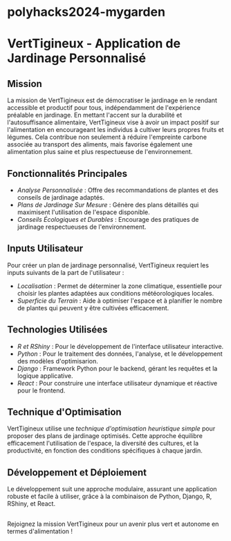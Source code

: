 # polyhacks2024-mygarden



# VertTigineux - Application de Jardinage Personnalisé

## Mission

La mission de VertTigineux est de démocratiser le jardinage en le rendant accessible et productif pour tous, indépendamment de l'expérience préalable en jardinage. En mettant l'accent sur la durabilité et l'autosuffisance alimentaire, VertTigineux vise à avoir un impact positif sur l'alimentation en encourageant les individus à cultiver leurs propres fruits et légumes. Cela contribue non seulement à réduire l'empreinte carbone associée au transport des aliments, mais favorise également une alimentation plus saine et plus respectueuse de l'environnement.

## Fonctionnalités Principales

- *Analyse Personnalisée* : Offre des recommandations de plantes et des conseils de jardinage adaptés.
- *Plans de Jardinage Sur Mesure* : Génère des plans détaillés qui maximisent l'utilisation de l'espace disponible.
- *Conseils Écologiques et Durables* : Encourage des pratiques de jardinage respectueuses de l'environnement.

## Inputs Utilisateur

Pour créer un plan de jardinage personnalisé, VertTigineux requiert les inputs suivants de la part de l'utilisateur :

- *Localisation* : Permet de déterminer la zone climatique, essentielle pour choisir les plantes adaptées aux conditions météorologiques locales.
- *Superficie du Terrain* : Aide à optimiser l'espace et à planifier le nombre de plantes qui peuvent y être cultivées efficacement.

## Technologies Utilisées

- *R et RShiny* : Pour le développement de l'interface utilisateur interactive.
- *Python* : Pour le traitement des données, l'analyse, et le développement des modèles d'optimisarion.
- *Django* : Framework Python pour le backend, gérant les requêtes et la logique applicative.
- *React* : Pour construire une interface utilisateur dynamique et réactive pour le frontend.

## Technique d'Optimisation

VertTigineux utilise une *technique d'optimisation heuristique simple* pour proposer des plans de jardinage optimisés. Cette approche équilibre efficacement l'utilisation de l'espace, la diversité des cultures, et la productivité, en fonction des conditions spécifiques à chaque jardin.

## Développement et Déploiement

Le développement suit une approche modulaire, assurant une application robuste et facile à utiliser, grâce à la combinaison de Python, Django, R, RShiny, et React.

## 
Rejoignez la mission VertTigineux pour un avenir plus vert et autonome en termes d'alimentation !
